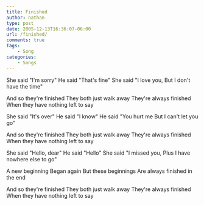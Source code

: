 ```yaml
---
title: Finished
author: nathan
type: post
date: 2005-12-13T16:36:07-06:00
url: /finished/
comments: true
Tags:
    - Song
categories:
    - Songs
---
```

She said "I'm sorry"
He said "That's fine"
She said "I love you,
But I don't have the time"

And so they're finished
They both just walk away
They're always finished
When they have nothing left to say

She said "It's over"
He said "I know"
He said "You hurt me
But I can't let you go"

And so they're finished
They both just walk away
They're always finished
When they have nothing left to say

She said "Hello, dear"
He said "Hello"
She said "I missed you,
Plus I have nowhere else to go"

A new beginning
Began again
But these beginnings
Are always finished in the end

And so they're finished
They both just walk away
They're always finished
When they have nothing left to say
